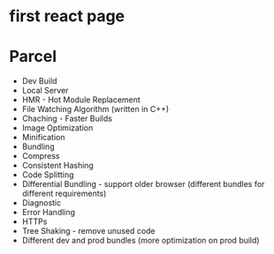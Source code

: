 # first react page

# Parcel
- Dev Build
- Local Server
- HMR - Hot Module Replacement
- File Watching Algorithm (written in C++)
- Chaching - Faster Builds
- Image Optimization
- Minification
- Bundling
- Compress
- Consistent Hashing
- Code Splitting
- Differential Bundling - support older browser (different bundles for different requirements)
- Diagnostic
- Error Handling
- HTTPs
- Tree Shaking - remove unused code
- Different dev and prod bundles (more optimization on prod build)